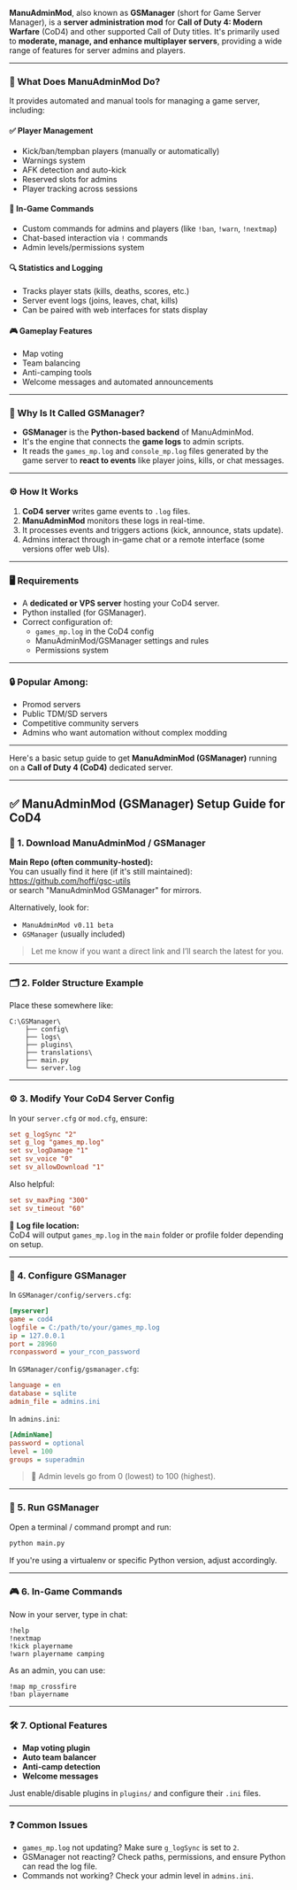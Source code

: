 **ManuAdminMod**, also known as **GSManager** (short for Game Server Manager), is a **server administration mod** for **Call of Duty 4: Modern Warfare** (CoD4) and other supported Call of Duty titles. It's primarily used to **moderate, manage, and enhance multiplayer servers**, providing a wide range of features for server admins and players.

---

### 🔧 What Does ManuAdminMod Do?

It provides automated and manual tools for managing a game server, including:

#### ✅ **Player Management**
- Kick/ban/tempban players (manually or automatically)
- Warnings system
- AFK detection and auto-kick
- Reserved slots for admins
- Player tracking across sessions

#### 📜 **In-Game Commands**
- Custom commands for admins and players (like `!ban`, `!warn`, `!nextmap`)
- Chat-based interaction via `!` commands
- Admin levels/permissions system

#### 🔍 **Statistics and Logging**
- Tracks player stats (kills, deaths, scores, etc.)
- Server event logs (joins, leaves, chat, kills)
- Can be paired with web interfaces for stats display

#### 🎮 **Gameplay Features**
- Map voting
- Team balancing
- Anti-camping tools
- Welcome messages and automated announcements

---

### 🧠 Why Is It Called GSManager?

- **GSManager** is the **Python-based backend** of ManuAdminMod.
- It's the engine that connects the **game logs** to admin scripts.
- It reads the `games_mp.log` and `console_mp.log` files generated by the game server to **react to events** like player joins, kills, or chat messages.

---

### ⚙️ How It Works

1. **CoD4 server** writes game events to `.log` files.
2. **ManuAdminMod** monitors these logs in real-time.
3. It processes events and triggers actions (kick, announce, stats update).
4. Admins interact through in-game chat or a remote interface (some versions offer web UIs).

---

### 🖥️ Requirements

- A **dedicated or VPS server** hosting your CoD4 server.
- Python installed (for GSManager).
- Correct configuration of:
  - `games_mp.log` in the CoD4 config
  - ManuAdminMod/GSManager settings and rules
  - Permissions system

---

### 🔒 Popular Among:

- Promod servers
- Public TDM/SD servers
- Competitive community servers
- Admins who want automation without complex modding

---

Here's a basic setup guide to get **ManuAdminMod (GSManager)** running on a **Call of Duty 4 (CoD4)** dedicated server.

---

## ✅ ManuAdminMod (GSManager) Setup Guide for CoD4

### 🔗 1. **Download ManuAdminMod / GSManager**

**Main Repo (often community-hosted):**  
You can usually find it here (if it's still maintained):  
https://github.com/hoffi/gsc-utils  
or search "ManuAdminMod GSManager" for mirrors.

Alternatively, look for:
- `ManuAdminMod v0.11 beta`
- `GSManager` (usually included)

> Let me know if you want a direct link and I’ll search the latest for you.

---

### 🗂️ 2. **Folder Structure Example**

Place these somewhere like:
```
C:\GSManager\
    ├── config\
    ├── logs\
    ├── plugins\
    ├── translations\
    ├── main.py
    └── server.log
```

---

### ⚙️ 3. **Modify Your CoD4 Server Config**

In your `server.cfg` or `mod.cfg`, ensure:

```cfg
set g_logSync "2"
set g_log "games_mp.log"
set sv_logDamage "1"
set sv_voice "0"
set sv_allowDownload "1"
```

Also helpful:
```cfg
set sv_maxPing "300"
set sv_timeout "60"
```

📁 **Log file location:**  
CoD4 will output `games_mp.log` in the `main` folder or profile folder depending on setup.

---

### 🧠 4. **Configure GSManager**

In `GSManager/config/servers.cfg`:

```ini
[myserver]
game = cod4
logfile = C:/path/to/your/games_mp.log
ip = 127.0.0.1
port = 28960
rconpassword = your_rcon_password
```

In `GSManager/config/gsmanager.cfg`:

```ini
language = en
database = sqlite
admin_file = admins.ini
```

In `admins.ini`:

```ini
[AdminName]
password = optional
level = 100
groups = superadmin
```

> 🔐 Admin levels go from 0 (lowest) to 100 (highest).

---

### 🚀 5. **Run GSManager**

Open a terminal / command prompt and run:

```bash
python main.py
```

If you're using a virtualenv or specific Python version, adjust accordingly.

---

### 🎮 6. **In-Game Commands**

Now in your server, type in chat:

```
!help
!nextmap
!kick playername
!warn playername camping
```

As an admin, you can use:

```
!map mp_crossfire
!ban playername
```

---

### 🛠️ 7. **Optional Features**

- **Map voting plugin**
- **Auto team balancer**
- **Anti-camp detection**
- **Welcome messages**

Just enable/disable plugins in `plugins/` and configure their `.ini` files.

---

### ❓ Common Issues

- `games_mp.log` not updating? Make sure `g_logSync` is set to `2`.
- GSManager not reacting? Check paths, permissions, and ensure Python can read the log file.
- Commands not working? Check your admin level in `admins.ini`.
